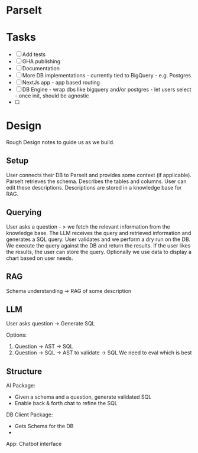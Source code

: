# ParseIt

# Tasks

- [ ] Add tests
- [ ] GHA publishing
- [ ] Documentation
- [ ] More DB implementations - currently tied to BigQuery - e.g. Postgres
- [ ] NextJs app - app based routing
- [ ] DB Engine - wrap dbs like bigquery and/or postgres - let users select - once init, should be agnostic
- [ ]

# Design

Rough Design notes to guide us as we build.

## Setup

User connects their DB to ParseIt and provides some context (if applicable).
ParseIt retrieves the schema. Describes the tables and columns. User can edit these descriptions.
Descriptions are stored in a knowledge base for RAG.

## Querying

User asks a question - > we fetch the relevant information from the knowledge base.
The LLM receives the query and retrieved information and generates a SQL query.
User validates and we perform a dry run on the DB.
We execute the query against the DB and return the results.
If the user likes the results, the user can store the query.
Optionally we use data to display a chart based on user needs.

## RAG

Schema understanding -> RAG of some description

## LLM

User asks question -> Generate SQL

Options:

1. Question -> AST -> SQL
2. Question -> SQL -> AST to validate -> SQL
   We need to eval which is best

## Structure

AI Package:

- Given a schema and a question, generate validated SQL
- Enable back & forth chat to refine the SQL

DB Client Package:

- Gets Schema for the DB
-

App: Chatbot interface

#
